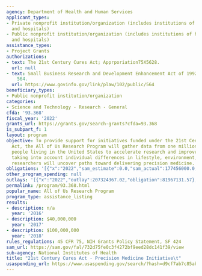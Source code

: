 ```yaml
---
agency: Department of Health and Human Services
applicant_types:
- Private nonprofit institution/organization (includes institutions of higher education
  and hospitals)
- Public nonprofit institution/organization (includes institutions of higher education
  and hospitals)
assistance_types:
- Project Grants
authorizations:
- text: The 21st Century Cures Act; Apprporiation75X5628.
  url: null
- text: Small Business Research and Development Enhancement Act of 1992. Pub. L. 102,
    564.
  url: https://www.govinfo.gov/link/plaw/102/public/564
beneficiary_types:
- Public nonprofit institution/organization
categories:
- Science and Technology - Research - General
cfda: '93.368'
fiscal_year: '2022'
grants_url: https://grants.gov/search-grants?cfda=93.368
is_subpart_f: 1
layout: program
objective: To provide support for initiatives funded under the 21st Century Cures
  Act, the All of Us Research Program will gather data from one million or more diverse
  people living in the United States to accelerate research and improve health. By
  taking into account individual differences in lifestyle, environment, and biology,
  researchers will uncover paths toward delivering precision medicine.
obligations: '[{"x":"2022","sam_estimate":0.0,"sam_actual":177456000.0,"usa_spending_actual":164332702.0},{"x":"2023","sam_estimate":449108000.0,"sam_actual":0.0,"usa_spending_actual":417059135.52},{"x":"2024","sam_estimate":235000000.0,"sam_actual":0.0,"usa_spending_actual":199629748.47}]'
other_program_spending: null
outlays: '[{"x":"2022","outlay":207324367.02,"obligation":81967131.57},{"x":"2023","outlay":246105549.29,"obligation":289129553.0},{"x":"2024","outlay":21312375.93,"obligation":97211058.0}]'
permalink: /program/93.368.html
popular_name: All of Us Research Program
program_type: assistance_listing
results:
- description: n/a
  year: '2016'
- description: $40,000,000
  year: '2017'
- description: $100,000,000
  year: '2018'
rules_regulations: 45 CFR 75, NIH Grants Policy Statement, SF 424
sam_url: https://sam.gov/fal/732d75fe0c3f4272bf9eed28dc141f39/view
sub-agency: National Institutes of Health
title: "21st Century Cures Act - Precision Medicine Initiative\t"
usaspending_url: https://www.usaspending.gov/search/?hash=d9cf7ab7c85abdc7aeb2d647209e6e00
---
```

